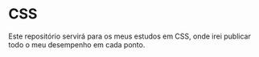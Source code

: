 # CSS
Este repositório servirá para os meus estudos em CSS, onde irei publicar todo o meu desempenho em cada ponto.